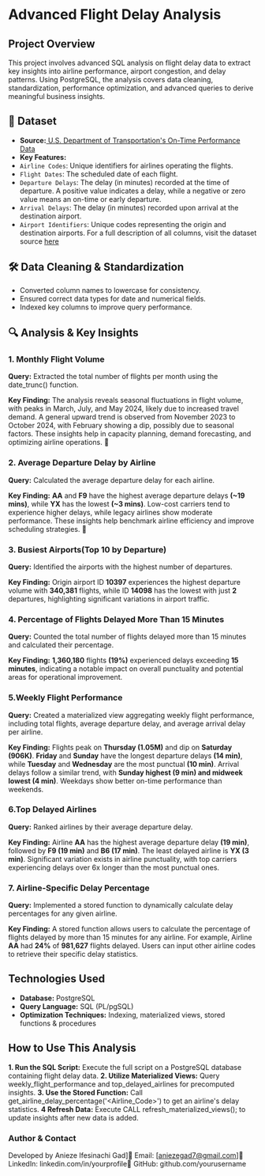 # **Advanced Flight Delay Analysis**
## **Project Overview**
This project involves advanced SQL analysis on flight delay data to extract key insights into airline performance, airport congestion, and delay patterns. Using PostgreSQL, the analysis covers data cleaning, standardization, performance optimization, and advanced queries to derive meaningful business insights.

## 📂 Dataset
- **Source:**[ U.S. Department of Transportation's On-Time Performance Data](https://transtats.bts.gov/Tables.asp?QO_VQ=EFD&QO_anzr=Nv4yv0r%FDb0-gvzr%FDcr4s14zn0pr%FDQn6n&QO_fu146_anzr=b0-gvzr)
- **Key Features:**
- `Airline Codes`: Unique identifiers for airlines operating the flights.
- `Flight Dates`: The scheduled date of each flight.
- `Departure Delays`: The delay (in minutes) recorded at the time of departure. A positive value indicates a delay, while a negative or zero value means an on-time or early departure.
- `Arrival Delays`: The delay (in minutes) recorded upon arrival at the destination airport.
- `Airport Identifiers`: Unique codes representing the origin and destination airports.
  For a full description of all columns, visit the dataset source [here](https://transtats.bts.gov/Tables.asp?QO_VQ=EFD&QO_anzr=Nv4yv0r%FDb0-gvzr%FDcr4s14zn0pr%FDQn6n&QO_fu146_anzr=b0-gvzr)

## **🛠️ Data Cleaning & Standardization**
- Converted column names to lowercase for consistency.
- Ensured correct data types for date and numerical fields.
- Indexed key columns to improve query performance.

## **🔍 Analysis & Key Insights**
### 1. Monthly Flight Volume
**Query:** Extracted the total number of flights per month using the date_trunc() function.

**Key Finding:** The analysis reveals seasonal fluctuations in flight volume, with peaks in March, July, and May 2024, likely due to increased travel demand. A general upward trend is observed from November 2023 to October 2024, with February showing a dip, possibly due to seasonal factors. These insights help in capacity planning, demand forecasting, and optimizing airline operations. 🚀

### 2. Average Departure Delay by Airline
**Query:** Calculated the average departure delay for each airline.

**Key Finding:**
**AA** and **F9** have the highest average departure delays **(~19 mins)**, while **YX** has the lowest **(~3 mins)**. Low-cost carriers tend to experience higher delays, while legacy airlines show moderate performance. These insights help benchmark airline efficiency and improve scheduling strategies. 🚀

### 3. Busiest Airports(Top 10 by Departure)
**Query:** Identified the airports with the highest number of departures.

**Key Finding:** Origin airport ID **10397** experiences the highest departure volume with **340,381** flights, while ID **14098** has the lowest with just **2** departures, highlighting significant variations in airport traffic.

### 4. Percentage of Flights Delayed More Than 15 Minutes
**Query:**  Counted the total number of flights delayed more than 15 minutes and calculated their percentage.

**Key Finding:**  **1,360,180** flights **(19%)** experienced delays exceeding **15 minutes**, indicating a notable impact on overall punctuality and potential areas for operational improvement.

### 5.Weekly Flight Performance
**Query:**   Created a materialized view aggregating weekly flight performance, including total flights, average departure delay, and average arrival delay per airline.

**Key Finding:**
Flights peak on **Thursday (1.05M)** and dip on **Saturday (906K)**. **Friday** and **Sunday** have the longest departure delays **(14 min)**, while **Tuesday** and **Wednesday** are the most punctual **(10 min)**. Arrival delays follow a similar trend, with **Sunday highest (9 min) and midweek lowest (4 min)**. Weekdays show better on-time performance than weekends.

### 6.Top Delayed Airlines
**Query:** Ranked airlines by their average departure delay.

**Key Finding:** Airline **AA** has the highest average departure delay **(19 min)**, followed by **F9 (19 min)** and **B6 (17 min)**. The least delayed airline is **YX (3 min)**. Significant variation exists in airline punctuality, with top carriers experiencing delays over 6x longer than the most punctual ones.

### 7.  Airline-Specific Delay Percentage
**Query:** Implemented a stored function to dynamically calculate delay percentages for any given airline.

**Key Finding:**
A stored function allows users to calculate the percentage of flights delayed by more than 15 minutes for any airline. For example, Airline **AA** had **24%** of **981,627** flights delayed. Users can input other airline codes to retrieve their specific delay statistics.

## **Technologies Used**

- **Database:** PostgreSQL
- **Query Language:** SQL (PL/pgSQL)
- **Optimization Techniques:** Indexing, materialized views, stored functions & procedures

## **How to Use This Analysis**

**1. Run the SQL Script:** Execute the full script on a PostgreSQL database containing flight delay data.
**2. Utilize Materialized Views:** Query weekly_flight_performance and top_delayed_airlines for precomputed insights.
**3. Use the Stored Function:** Call get_airline_delay_percentage('<Airline_Code>') to get an airline's delay statistics.
**4 Refresh Data:** Execute CALL refresh_materialized_views(); to update insights after new data is added.

### **Author & Contact**

Developed by Anieze Ifesinachi Gad]📧 Email: [aniezegad7@gmail.com]🔗 LinkedIn: linkedin.com/in/yourprofile🔗 GitHub: github.com/yourusername
















  


